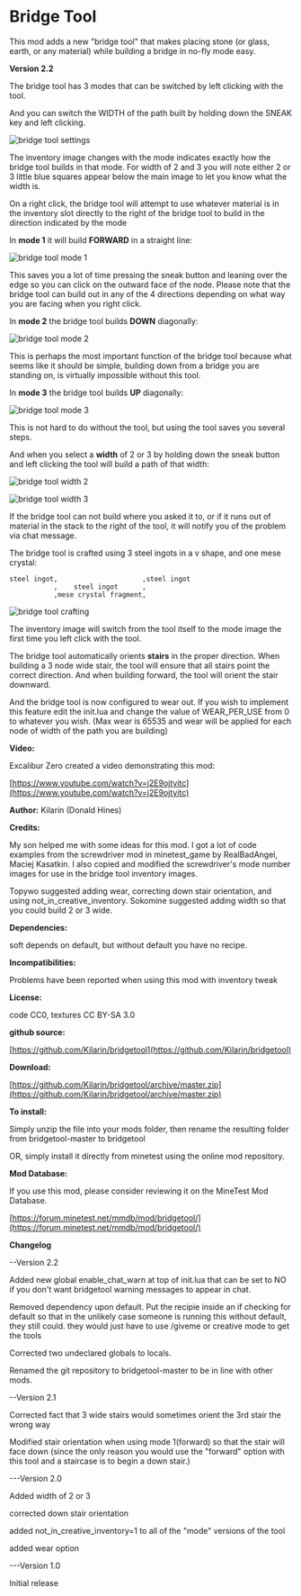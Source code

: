 # Bridge Tool

This mod adds a new "bridge tool" that makes placing stone (or glass, earth, or any material) while building a bridge in no-fly mode easy.

**Version 2.2**

The bridge tool has 3 modes that can be switched by left clicking with the tool.</p>
And you can switch the WIDTH of the path built by holding down the SNEAK key and left clicking.</p>
![bridge tool settings](https://i.imgur.com/S4b6UMH.png)</p>
The inventory image changes with the mode indicates exactly how the bridge tool builds in that mode.  For width of 2 and 3 you will note either 2 or 3 little blue squares appear below the main image to let you know what the width is.

On a right click, the bridge tool will attempt to use whatever material is in the inventory slot directly to the right of the bridge tool to build in the direction indicated by the mode

In **mode 1** it will build **FORWARD** in a straight line:</p>
![bridge tool mode 1](https://i.imgur.com/zkYmV6U.png)</p>
This saves you a lot of time pressing the sneak button and leaning over the edge so you can click on the outward face of the node.  Please note that the bridge tool can build out in any of the 4 directions depending on what way you are facing when you right click.

In **mode 2** the bridge tool builds **DOWN** diagonally:</p>
![bridge tool mode 2](https://i.imgur.com/WfqIQkI.png)</p>
This is perhaps the most important function of the bridge tool because what seems like it should be simple, building down from a bridge you are standing on, is virtually impossible without this tool.

In **mode 3** the bridge tool builds **UP** diagonally:</p>
![bridge tool mode 3](https://i.imgur.com/nz9mubc.png)</p>
This is not hard to do without the tool, but using the tool saves you several steps.

And when you select a **width** of 2 or 3 by holding down the sneak button and left clicking the tool will build a path of that width:</p>
![bridge tool width 2](https://i.imgur.com/sywdErd.png)</p>
![bridge tool width 3](https://i.imgur.com/tKHQxbO.png)

If the bridge tool can not build where you asked it to, or if it runs out of material in the stack to the right of the tool, it will notify you of the problem via chat message.

The bridge tool is crafted using 3 steel ingots in a v shape, and one mese crystal:</p>

```
steel ingot,                     ,steel ingot
           ,    steel ingot      ,
           ,mese crystal fragment,
```

![bridge tool crafting](https://i.imgur.com/BF9hdss.png)</p>
The inventory image will switch from the tool itself to the mode image the first time you left click with the tool.

The bridge tool automatically orients **stairs** in the proper direction.  When building a 3 node wide stair, the tool will ensure that all stairs point the correct direction.  And when building forward, the tool will orient the stair downward.

And the bridge tool is now configured to wear out.  If you wish to implement this feature edit the init.lua and change the value of WEAR_PER_USE from 0 to whatever you wish.  (Max wear is 65535 and wear will be applied for each node of width of the path you are building)

**Video:**</p>
Excalibur Zero created a video demonstrating this mod:</p>
[https://www.youtube.com/watch?v=j2E9ojtyitc](https://www.youtube.com/watch?v=j2E9ojtyitc)

**Author:** Kilarin (Donald Hines)

**Credits:**</p>
My son helped me with some ideas for this mod.  I got a lot of code examples from the screwdriver mod in minetest_game by RealBadAngel, Maciej Kasatkin.  I also copied and modified the screwdriver's mode number images for use in the bridge tool inventory images.</p>
Topywo suggested adding wear, correcting down stair orientation, and using not_in_creative_inventory.  Sokomine suggested adding width so that you could build 2 or 3 wide.

**Dependencies:**</p>
soft depends on default, but without default you have no recipe.

**Incompatibilities:**</p>
Problems have been reported when using this mod with inventory tweak

**License:**</p>
code CC0, textures CC BY-SA 3.0

**github source:**</p>
[https://github.com/Kilarin/bridgetool](https://github.com/Kilarin/bridgetool)

**Download:**</p>
[https://github.com/Kilarin/bridgetool/archive/master.zip](https://github.com/Kilarin/bridgetool/archive/master.zip)

**To install:**</p>
Simply unzip the file into your mods folder, then rename the resulting folder from bridgetool-master to bridgetool<p>
OR, simply install it directly from minetest using the online mod repository.

**Mod Database:**</p>
If you use this mod, please consider reviewing it on the MineTest Mod Database.</p>
[https://forum.minetest.net/mmdb/mod/bridgetool/](https://forum.minetest.net/mmdb/mod/bridgetool/)

**Changelog**</p>
--Version 2.2</p>
Added new global enable_chat_warn at top of init.lua that can be set to NO if you don't want bridgetool warning messages to appear in chat.</p>
Removed dependency upon default.  Put the recipie inside an if checking for default so that in the unlikely case someone is running this without default, they still could.  they would just have to use /giveme or creative mode to get the tools</p>
Corrected two undeclared globals to locals.</p>
Renamed the git repository to bridgetool-master to be in line with other mods.

--Version 2.1</p>
Corrected fact that 3 wide stairs would sometimes orient the 3rd stair the wrong way</p>
Modified stair orientation when using mode 1(forward) so that the stair will face down (since the only reason you would use the "forward" option with this tool and a staircase is to begin a down stair.)

---Version 2.0</p>
Added width of 2 or 3</p>
corrected down stair orientation</p>
added not_in_creative_inventory=1 to all of the "mode" versions of the tool</p>
added wear option

---Version 1.0</p>
Initial release


